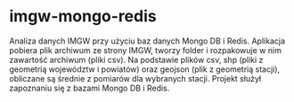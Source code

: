# imgw-mongo-redis
Analiza danych IMGW przy użyciu baz danych Mongo DB i Redis.
Aplikacja pobiera plik archiwum ze strony IMGW, tworzy folder i rozpakowuje w nim zawartość archiwum (pliki csv).
Na podstawie plików csv, shp (pliki z geometrią województw i powiatów) oraz geojson (plik z geometrią stacji), obliczane są średnie z pomiarów dla wybranych stacji.
Projekt służył zapoznaniu się z bazami Mongo DB i Redis.
